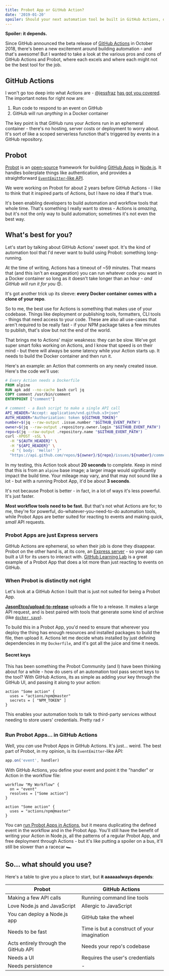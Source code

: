 ```yaml
---
title: Probot App or GitHub Action?
date: '2019-01-20'
spoiler: Should your next automation tool be built in GitHub Actions, or as a separate service with Probot?
---
```


**Spoiler: it depends.**

Since GitHub announced the beta release of [GitHub Actions](https://github.com/features/actions) in October 2018, there's been a new excitement around building automation - and that's awesome! But I wanted to take a look at the various pros and cons of GitHub Actions and Probot, where each excels and where each might not be the best tool for the job.

## GitHub Actions

I won't go too deep into what Actions are - [@jessfraz](https://twitter.com/jessfraz) [has got you covered](https://blog.jessfraz.com/post/the-life-of-a-github-action/). The important notes for right now are:

1. Run code to respond to an event on GitHub
2. GitHub will run *anything* in a Docker container

The key point is that GitHub runs your Actions run in an ephemeral container - there's no hosting, server costs or deployment to worry about. It's sort of like a scoped serverless function that's triggered by events in a GitHub repository.

## Probot

[Probot](https://probot.github.io) is an [open-source](https://github.com/probot/probot) framework for building [GitHub Apps](https://developer.github.com/apps/) in [Node.js](https://nodejs.org). It handles boilerplate things like authentication, and provides a straightforward [`EventEmitter`-like API](https://probot.github.io/docs/hello-world/).

We were working on Probot for about 2 years before GitHub Actions - I like to think that it inspired parts of Actions, but I have no idea if that's true.

It's been enabling developers to build automation and workflow tools that whole time. That's something I really want to stress - Actions is _amazing_, but it's not the only way to build automation; sometimes it's not even the best way.

## What's best for you?

Let's start by talking about GitHub Actions' sweet spot. It's the kind of automation tool that I'd never want to build using Probot: something long-running.

At the time of writing, Actions has a timeout of ~59 minutes. That means that (and this isn't an exaggeration) you can run whatever code you want in a Docker container so long as it doesn't take longer than an hour - _and GitHub will run it for you_ 😍.

It's got another trick up its sleeve: **every Docker container comes with a clone of your repo**.

So to me, the best use for Actions is something that makes use of your codebase. Things like deployment or publishing tools, formatters, CLI tools - things that need access to your code. These are also all use-cases that aren't required to be really fast - if your NPM package takes a few minutes to publish, that's slow but not the end of the world.

That brings me to Actions' major weakness: they can be slow. We've got super smart folks working on Actions, and I know that speed is on their mind - but there will always be some latency while your Action starts up. It needs to build the Docker container and then run it.

Here's an example: an Action that comments on any newly created issue. Here's the code we'll use:

```dockerfile
# Every Action needs a Dockerfile
FROM alpine
RUN	apk add --no-cache bash curl jq
COPY comment /usr/bin/comment
ENTRYPOINT ["comment"]
```

```bash
# comment - a Bash script to make a single API call
API_HEADER="Accept: application/vnd.github.v3+json"
AUTH_HEADER="Authorization: token ${GITHUB_TOKEN}"
number=$(jq --raw-output .issue.number "$GITHUB_EVENT_PATH")
owner=$(jq --raw-output .repository.owner.login "$GITHUB_EVENT_PATH")
repo=$(jq --raw-output .repository.name "$GITHUB_EVENT_PATH")
curl -XPOST -sSL \
  -H "${AUTH_HEADER}" \
  -H "${API_HEADER}" \
  -d "{ body: 'Hello!' }"
  "https://api.github.com/repos/${owner}/${repo}/issues/${number}/comments"
```

In my testing, this Action took about **20 seconds** to complete. Keep in mind that this is from an `alpine` base image; a larger image would significantly impact the build time. Your mileage may vary, and that may not sound like a lot - but with a running Probot App, it'd be about **3 seconds**.

It's not because Probot is better - in fact, in a lot of ways it's less powerful. It's just faster.

**Most workflow tools need to be fast.** But that's not what Actions are for; to me, they're for powerful, do-whatever-you-need-to-do automation tools, while Probot Apps are better suited for reacting to events and making quick, _small_ API requests.

### Probot Apps are just Express servers

GitHub Actions are ephemeral, so when their job is done they disappear. Probot on the other hand is, at its core, an [Express server](https://expressjs.com/) - so your app can built a UI for its users to interact with. [GitHub Learning Lab](https://lab.github.com) is a great example of a Probot App that does a lot more than just reacting to events on GitHub.

### When Probot is distinctly not right

Let's look at a GitHub Action I built that is just not suited for being a Probot App.

[**JasonEtco/upload-to-release**](https://github.com/JasonEtco/upload-to-release) uploads a file to a release. It makes a large API request, and is best paired with tools that generate some kind of archive (like [`docker save`](https://docs.docker.com/engine/reference/commandline/save/)).

To build this in a Probot App, you'd need to ensure that wherever you deploy the thing has enough resources and installed packages to build the file, then upload it. Actions let me decide whats installed by just defining dependencies in my `Dockerfile`, and it's got all the juice and time it needs.

#### Secret keys

This has been something the Probot Community (and I) have been thinking about for a while - how do users of an automation tool pass secret keys to the tool? With GitHub Actions, its as simple as adding your key through the GitHub UI, and passing it along to your action:

```hcl
action "Some action" {
  uses = "actions/npm@master"
  secrets = [ "NPM_TOKEN" ]
}
```

This enables your automation tools to talk to third-party services without needing to store users' credentials. Pretty rad ⚡

### Run Probot Apps... in GitHub Actions

Well, you _can_ use Probot Apps in GitHub Actions. It's just... weird. The best part of Probot, in my opinion, is its `EventEmitter`-like API:

```js
app.on('event', handler)
```

With GitHub Actions, you define your event and point it the "handler" or Action in the workflow file:

```hcl
workflow "My Workflow" {
  on = "event"
  resolves = ["Some action"]
}

action "Some action" {
  uses = "actions/npm@master"
}
```

You can [run Probot Apps in Actions](https://probot.github.io/docs/deployment#github-actions), but it means duplicating the defined event in the workflow and in the Probot App. You'll still have the benefit of writing your Action in Node.js, all the patterns of a regular Probot App, and free deployment through Actions - but it's like putting a spoiler on a bus, it'll still be slower than a racecar 🏎️

## So... what should you use?

Here's a table to give you a place to start, but **it aaaaaalways depends**:

| Probot | GitHub Actions |
| --- | --- |
| Making a few API calls | Running command line tools |
| Love Node.js and JavaScript | Allergic to JavaScript |
| You can deploy a Node.js app | GitHub take the wheel |
| Needs to be fast | Time is but a construct of your imagination |
| Acts entirely through the GitHub API | Needs your repo's codebase |
| Needs a UI | Requires the user's credentials |
| Needs persistence | - |
